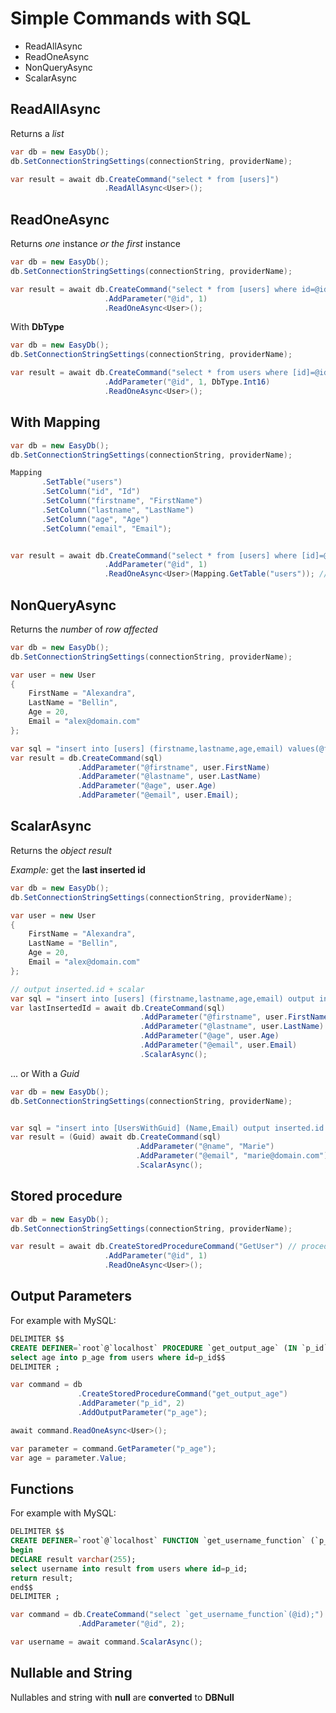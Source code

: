 # Simple Commands with SQL

* ReadAllAsync
* ReadOneAsync
* NonQueryAsync
* ScalarAsync

## ReadAllAsync

Returns a _list_

```cs
var db = new EasyDb();
db.SetConnectionStringSettings(connectionString, providerName);

var result = await db.CreateCommand("select * from [users]")
                     .ReadAllAsync<User>();
```

## ReadOneAsync

Returns _one_ instance _or the first_ instance

```cs
var db = new EasyDb();
db.SetConnectionStringSettings(connectionString, providerName);

var result = await db.CreateCommand("select * from [users] where id=@id")
                     .AddParameter("@id", 1)
                     .ReadOneAsync<User>();
```

With **DbType**

```cs
var db = new EasyDb();
db.SetConnectionStringSettings(connectionString, providerName);

var result = await db.CreateCommand("select * from users where [id]=@id")
                     .AddParameter("@id", 1, DbType.Int16)
                     .ReadOneAsync<User>();
```

## With Mapping

```cs
var db = new EasyDb();
db.SetConnectionStringSettings(connectionString, providerName);

Mapping
       .SetTable("users")
       .SetColumn("id", "Id")
       .SetColumn("firstname", "FirstName")
       .SetColumn("lastname", "LastName")
       .SetColumn("age", "Age")
       .SetColumn("email", "Email");


var result = await db.CreateCommand("select * from [users] where [id]=@id")
                     .AddParameter("@id", 1)
                     .ReadOneAsync<User>(Mapping.GetTable("users")); // pass the table mapping
```

## NonQueryAsync

Returns the _number_ of _row affected_

```cs
var db = new EasyDb();
db.SetConnectionStringSettings(connectionString, providerName);

var user = new User
{
    FirstName = "Alexandra",
    LastName = "Bellin",
    Age = 20,
    Email = "alex@domain.com"
};

var sql = "insert into [users] (firstname,lastname,age,email) values(@firstname,@lastname,@age,@email)";
var result = db.CreateCommand(sql)
               .AddParameter("@firstname", user.FirstName)
               .AddParameter("@lastname", user.LastName)
               .AddParameter("@age", user.Age)
               .AddParameter("@email", user.Email);
```

## ScalarAsync

Returns the _object result_

_Example:_ get the **last inserted id**

```cs
var db = new EasyDb();
db.SetConnectionStringSettings(connectionString, providerName);

var user = new User
{
    FirstName = "Alexandra",
    LastName = "Bellin",
    Age = 20,
    Email = "alex@domain.com"
};

// output inserted.id + scalar
var sql = "insert into [users] (firstname,lastname,age,email) output inserted.id values(@firstname,@lastname,@age,@email)";
var lastInsertedId = await db.CreateCommand(sql)
                             .AddParameter("@firstname", user.FirstName)
                             .AddParameter("@lastname", user.LastName)
                             .AddParameter("@age", user.Age)
                             .AddParameter("@email", user.Email)
                             .ScalarAsync();
```

... or With a _Guid_

```cs
var db = new EasyDb();
db.SetConnectionStringSettings(connectionString, providerName);


var sql = "insert into [UsersWithGuid] (Name,Email) output inserted.id values(@name,@email)";
var result = (Guid) await db.CreateCommand(sql)
                            .AddParameter("@name", "Marie")
                            .AddParameter("@email", "marie@domain.com")
                            .ScalarAsync();
```

## Stored procedure

```cs
var db = new EasyDb();
db.SetConnectionStringSettings(connectionString, providerName);

var result = await db.CreateStoredProcedureCommand("GetUser") // procedure name
                     .AddParameter("@id", 1) 
                     .ReadOneAsync<User>();
```

## Output Parameters

For example with MySQL:

```sql
DELIMITER $$
CREATE DEFINER=`root`@`localhost` PROCEDURE `get_output_age` (IN `p_id` INT, OUT `p_age` INT)  NO SQL
select age into p_age from users where id=p_id$$
DELIMITER ;
```

```cs
var command = db
               .CreateStoredProcedureCommand("get_output_age")
               .AddParameter("p_id", 2)
               .AddOutputParameter("p_age");

await command.ReadOneAsync<User>();

var parameter = command.GetParameter("p_age");
var age = parameter.Value;
```

## Functions

For example with MySQL:
```sql
DELIMITER $$
CREATE DEFINER=`root`@`localhost` FUNCTION `get_username_function` (`p_id` INT) RETURNS VARCHAR(255) CHARSET latin1 NO SQL
begin
DECLARE result varchar(255);
select username into result from users where id=p_id;
return result;
end$$
DELIMITER ;
```

```cs
var command = db.CreateCommand("select `get_username_function`(@id);")
               .AddParameter("@id", 2);

var username = await command.ScalarAsync();
```

## Nullable and String

Nullables and string with **null** are **converted** to **DBNull**


